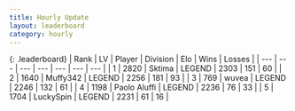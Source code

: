 ```yaml
---
title: Hourly Update
layout: leaderboard
category: hourly
---
```


{: .leaderboard}
| Rank | LV | Player | Division | Elo | Wins | Losses |
| --- | --- | --- | --- | --- | --- | --- |
| <span data-change="0">1</span> | 2820 | <span title="ID: 353063">Sktima</span> | LEGEND | <span data-change="0">2303</span> | <span data-change="0">151</span> | <span data-change="0">60</span> |
| <span data-change="0">2</span> | 1640 | <span title="ID: 720567">Muffy342</span> | LEGEND | <span data-change="0">2256</span> | <span data-change="0">181</span> | <span data-change="0">93</span> |
| <span data-change="0">3</span> | 769 | <span title="ID: 740957">wuvea</span> | LEGEND | <span data-change="0">2246</span> | <span data-change="0">132</span> | <span data-change="0">61</span> |
| <span data-change="0">4</span> | 1198 | <span title="ID: 512212">Paolo Aluffi</span> | LEGEND | <span data-change="3">2236</span> | <span data-change="1">76</span> | <span data-change="0">33</span> |
| <span data-change="0">5</span> | 1704 | <span title="ID: 498412">LuckySpin</span> | LEGEND | <span data-change="0">2231</span> | <span data-change="0">61</span> | <span data-change="0">16</span> |